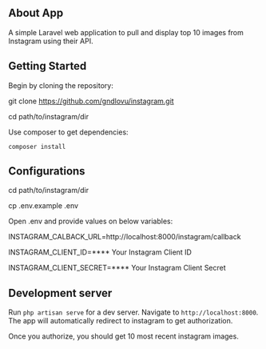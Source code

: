 ## About App

A simple Laravel web application to pull and display top 10 images from Instagram using their API.

## Getting Started
Begin by cloning the repository:

git clone https://github.com/gndlovu/instagram.git

cd path/to/instagram/dir

Use composer to get dependencies:

`composer install`

## Configurations

cd path/to/instagram/dir

cp .env.example .env

Open .env and provide values on below variables:

INSTAGRAM_CALBACK_URL=http://localhost:8000/instagram/callback

INSTAGRAM_CLIENT_ID=**** Your Instagram Client ID

INSTAGRAM_CLIENT_SECRET=**** Your Instagram Client Secret

## Development server

Run `php artisan serve` for a dev server. Navigate to `http://localhost:8000`. The app will automatically redirect to instagram to get authorization.

Once you authorize, you should get 10 most recent instagram images.
